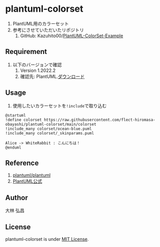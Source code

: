# plantuml-colorset
1. PlantUML用のカラーセット
1. 参考にさせていただいたリポジトリ
    1. GitHub: Kazuhito00/[PlantUML-ColorSet-Example](https://github.com/Kazuhito00/PlantUML-ColorSet-Example)

## Requirement
1. 以下のバージョンで確認
    1. Version 1.2022.2
    1. 確認先: PlantUML.[ダウンロード](https://plantuml.com/ja/download)

## Usage
1. 使用したいカラーセットを`!include`で取り込む

```
@startuml
!define colorset https://raw.githubusercontent.com/flect-hiromasa-obayashi/plantuml-colorset/main/colorset
!include_many colorset/ocean-blue.puml
!include_many colorset/_skinparams.puml

Alice -> WhiteRabbit : こんにちは！
@enduml
```

## Reference
1. [plantuml/plantuml](https://github.com/plantuml/plantuml)
1. [PlantUML公式](https://plantuml.com/ja/)

## Author
大林 弘昌

## License
plantuml-colorset is under [MIT License](LICENSE).

